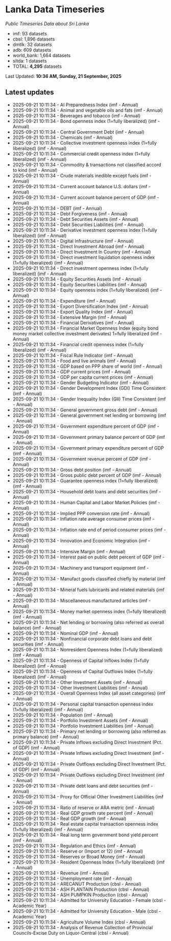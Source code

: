 # Lanka Data Timeseries
*Public Timeseries Data about Sri Lanka*

* imf: 93 datasets
* cbsl: 1,896 datasets
* dmtlk: 32 datasets
* adb: 609 datasets
* world_bank: 1,664 datasets
* sltda: 1 datasets
* TOTAL: **4,295** datasets

Last Updated: **10:36 AM, Sunday, 21 September, 2025**

## Latest updates

* 2025-09-21 10:11:34 - AI Preparedness Index (imf - Annual)
* 2025-09-21 10:11:34 - Animal and vegetable oils and fats (imf - Annual)
* 2025-09-21 10:11:34 - Beverages and tobacco (imf - Annual)
* 2025-09-21 10:11:34 - Bond openness index (1=fully liberalized) (imf - Annual)
* 2025-09-21 10:11:34 - Central Government Debt (imf - Annual)
* 2025-09-21 10:11:34 - Chemicals (imf - Annual)
* 2025-09-21 10:11:34 - Collective investment openness index (1=fully liberalized) (imf - Annual)
* 2025-09-21 10:11:34 - Commercial credit openness index (1=fully liberalized) (imf - Annual)
* 2025-09-21 10:11:34 - Commodity & transactions not classified accord to kind (imf - Annual)
* 2025-09-21 10:11:34 - Crude materials inedible except fuels (imf - Annual)
* 2025-09-21 10:11:34 - Current account balance U.S. dollars (imf - Annual)
* 2025-09-21 10:11:34 - Current account balance percent of GDP (imf - Annual)
* 2025-09-21 10:11:34 - DEBT (imf - Annual)
* 2025-09-21 10:11:34 - Debt Forgiveness (imf - Annual)
* 2025-09-21 10:11:34 - Debt Securities Assets (imf - Annual)
* 2025-09-21 10:11:34 - Debt Securities Liabilities (imf - Annual)
* 2025-09-21 10:11:34 - Derivative investment openness index (1=fully liberalized) (imf - Annual)
* 2025-09-21 10:11:34 - Digital Infrastructure (imf - Annual)
* 2025-09-21 10:11:34 - Direct Investment Abroad (imf - Annual)
* 2025-09-21 10:11:34 - Direct Investment In Country (imf - Annual)
* 2025-09-21 10:11:34 - Direct investment liquidation openness index (1=fully liberalized) (imf - Annual)
* 2025-09-21 10:11:34 - Direct investment openness index (1=fully liberalized) (imf - Annual)
* 2025-09-21 10:11:34 - Equity Securities Assets (imf - Annual)
* 2025-09-21 10:11:34 - Equity Securities Liabilities (imf - Annual)
* 2025-09-21 10:11:34 - Equity openness index (1=fully liberalized) (imf - Annual)
* 2025-09-21 10:11:34 - Expenditure (imf - Annual)
* 2025-09-21 10:11:34 - Export Diversification Index (imf - Annual)
* 2025-09-21 10:11:34 - Export Quality Index (imf - Annual)
* 2025-09-21 10:11:34 - Extensive Margin (imf - Annual)
* 2025-09-21 10:11:34 - Financial Derivatives (imf - Annual)
* 2025-09-21 10:11:34 - Financial Market Openness Index (equity bond money market collective investment derivates) 1=fully liberalized (imf - Annual)
* 2025-09-21 10:11:34 - Financial credit openness index (1=fully liberalized) (imf - Annual)
* 2025-09-21 10:11:34 - Fiscal Rule Indicator (imf - Annual)
* 2025-09-21 10:11:34 - Food and live animals (imf - Annual)
* 2025-09-21 10:11:34 - GDP based on PPP share of world (imf - Annual)
* 2025-09-21 10:11:34 - GDP current prices (imf - Annual)
* 2025-09-21 10:11:34 - GDP per capita current prices (imf - Annual)
* 2025-09-21 10:11:34 - Gender Budgeting Indicator (imf - Annual)
* 2025-09-21 10:11:34 - Gender Development Index (GDI) Time Consistent (imf - Annual)
* 2025-09-21 10:11:34 - Gender Inequality Index (GII) Time Consistent (imf - Annual)
* 2025-09-21 10:11:34 - General government gross debt (imf - Annual)
* 2025-09-21 10:11:34 - General government net lending or borrowing (imf - Annual)
* 2025-09-21 10:11:34 - Government expenditure percent of GDP (imf - Annual)
* 2025-09-21 10:11:34 - Government primary balance percent of GDP (imf - Annual)
* 2025-09-21 10:11:34 - Government primary expenditure percent of GDP (imf - Annual)
* 2025-09-21 10:11:34 - Government revenue percent of GDP (imf - Annual)
* 2025-09-21 10:11:34 - Gross debt position (imf - Annual)
* 2025-09-21 10:11:34 - Gross public debt percent of GDP (imf - Annual)
* 2025-09-21 10:11:34 - Guarantee openness index (1=fully liberalized) (imf - Annual)
* 2025-09-21 10:11:34 - Household debt loans and debt securities (imf - Annual)
* 2025-09-21 10:11:34 - Human Capital and Labor Market Policies (imf - Annual)
* 2025-09-21 10:11:34 - Implied PPP conversion rate (imf - Annual)
* 2025-09-21 10:11:34 - Inflation rate average consumer prices (imf - Annual)
* 2025-09-21 10:11:34 - Inflation rate end of period consumer prices (imf - Annual)
* 2025-09-21 10:11:34 - Innovation and Economic Integration (imf - Annual)
* 2025-09-21 10:11:34 - Intensive Margin (imf - Annual)
* 2025-09-21 10:11:34 - Interest paid on public debt percent of GDP (imf - Annual)
* 2025-09-21 10:11:34 - Machinery and transport equipment (imf - Annual)
* 2025-09-21 10:11:34 - Manufact goods classified chiefly by material (imf - Annual)
* 2025-09-21 10:11:34 - Mineral fuels lubricants and related materials (imf - Annual)
* 2025-09-21 10:11:34 - Miscellaneous manufactured articles (imf - Annual)
* 2025-09-21 10:11:34 - Money market openness index (1=fully liberalized) (imf - Annual)
* 2025-09-21 10:11:34 - Net lending or borrowing (also referred as overall balance) (imf - Annual)
* 2025-09-21 10:11:34 - Nominal GDP (imf - Annual)
* 2025-09-21 10:11:34 - Nonfinancial corporate debt loans and debt securities (imf - Annual)
* 2025-09-21 10:11:34 - Nonresident Openness Index (1=fully liberalized) (imf - Annual)
* 2025-09-21 10:11:34 - Openness of Capital Inflows Index (1=fully liberalized) (imf - Annual)
* 2025-09-21 10:11:34 - Openness of Capital Outflows Index (1=fully liberalized) (imf - Annual)
* 2025-09-21 10:11:34 - Other Investment Assets (imf - Annual)
* 2025-09-21 10:11:34 - Other Investment Liabilities (imf - Annual)
* 2025-09-21 10:11:34 - Overall Openness Index (all asset categories) (imf - Annual)
* 2025-09-21 10:11:34 - Personal capital transaction openness index (1=fully liberalized) (imf - Annual)
* 2025-09-21 10:11:34 - Population (imf - Annual)
* 2025-09-21 10:11:34 - Portfolio Investment Assets (imf - Annual)
* 2025-09-21 10:11:34 - Portfolio Investment Liabilities (imf - Annual)
* 2025-09-21 10:11:34 - Primary net lending or borrowing (also referred as primary balance) (imf - Annual)
* 2025-09-21 10:11:34 - Private Inflows excluding Direct Investment (Pct. of GDP) (imf - Annual)
* 2025-09-21 10:11:34 - Private Inflows excluding Direct Investment (imf - Annual)
* 2025-09-21 10:11:34 - Private Outflows excluding Direct Investment (Pct. of GDP) (imf - Annual)
* 2025-09-21 10:11:34 - Private Outflows excluding Direct Investment (imf - Annual)
* 2025-09-21 10:11:34 - Private debt loans and debt securities (imf - Annual)
* 2025-09-21 10:11:34 - Proxy for Official Other Investment Liabilities (imf - Annual)
* 2025-09-21 10:11:34 - Ratio of reserve or ARA metric (imf - Annual)
* 2025-09-21 10:11:34 - Real GDP growth rate percent (imf - Annual)
* 2025-09-21 10:11:34 - Real GDP growth (imf - Annual)
* 2025-09-21 10:11:34 - Real estate capital transaction openness index (1=fully liberalized) (imf - Annual)
* 2025-09-21 10:11:34 - Real long term government bond yield percent (imf - Annual)
* 2025-09-21 10:11:34 - Regulation and Ethics (imf - Annual)
* 2025-09-21 10:11:34 - Reserve or (Import or 12) (imf - Annual)
* 2025-09-21 10:11:34 - Reserves or Broad Money (imf - Annual)
* 2025-09-21 10:11:34 - Resident Openness Index (1=fully liberalized) (imf - Annual)
* 2025-09-21 10:11:34 - Revenue (imf - Annual)
* 2025-09-21 10:11:34 - Unemployment rate (imf - Annual)
* 2025-09-21 10:11:34 - ARECANUT Production (cbsl - Annual)
* 2025-09-21 10:11:34 - ASH PLANTAIN Production (cbsl - Annual)
* 2025-09-21 10:11:34 - ASH PUMPKIN Production (cbsl - Annual)
* 2025-09-21 10:11:34 - Admitted for University Education - Female (cbsl - Academic Year)
* 2025-09-21 10:11:34 - Admitted for University Education - Male (cbsl - Academic Year)
* 2025-09-21 10:11:34 - Agriculture Volume Index (cbsl - Annual)
* 2025-09-21 10:11:34 - Analysis of Revenue Collection of Provincial Councils-Excise Duty on Liquor-Central (cbsl - Annual)